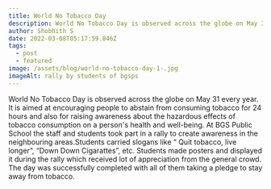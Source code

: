 ```yaml
---
title: World No Tobacco Day
description: World No Tobacco Day is observed across the globe on May 31 every year
author: Shobhith S
date: 2022-03-08T05:17:59.846Z
tags:
  - post
  - featured
image: /assets/blog/world-no-tobacco-day-1-.jpg
imageAlt: rally by students of bgsps
---
```

World No Tobacco Day is observed across the globe on May 31 every year. It is aimed at encouraging people to abstain from consuming tobacco for 24 hours and also for raising awareness about the hazardous effects of tobacco consumption on a person's health and well-being. At BGS Public School the staff and students took part in a rally to create awareness in the neighbouring areas.Students carried slogans like “ Quit tobacco, live longer”, “Down Down Cigarattes”, etc. Students made posters and displayed it during the rally which received lot of appreciation from the general crowd. The day was successfully completed with all of them taking a pledge to stay away from tobacco.